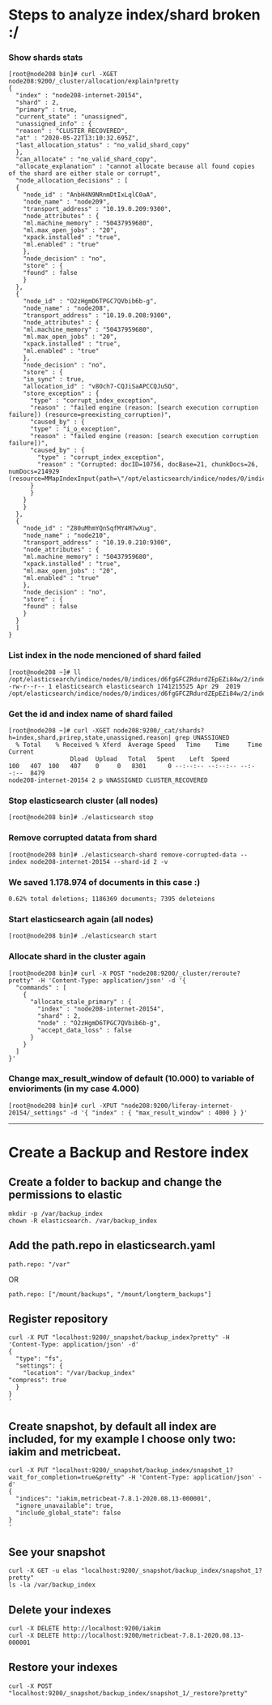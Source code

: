 # Steps to analyze index/shard broken :/

### Show shards stats

    [root@node208 bin]# curl -XGET node208:9200/_cluster/allocation/explain?pretty
    {
      "index" : "node208-internet-20154",
      "shard" : 2,
      "primary" : true,
      "current_state" : "unassigned",
      "unassigned_info" : {
      "reason" : "CLUSTER_RECOVERED",
      "at" : "2020-05-22T13:10:32.695Z",
      "last_allocation_status" : "no_valid_shard_copy"
      },
      "can_allocate" : "no_valid_shard_copy",
      "allocate_explanation" : "cannot allocate because all found copies of the shard are either stale or corrupt",
      "node_allocation_decisions" : [
      {
        "node_id" : "AnbH4N9NRnmDtIxLqlC0aA",
        "node_name" : "node209",
        "transport_address" : "10.19.0.209:9300",
        "node_attributes" : {
        "ml.machine_memory" : "50437959680",
        "ml.max_open_jobs" : "20",
        "xpack.installed" : "true",
        "ml.enabled" : "true"
        },
        "node_decision" : "no",
        "store" : {
        "found" : false
        }
      },
      {
        "node_id" : "O2zHgmD6TPGC7QVbib6b-g",
        "node_name" : "node208",
        "transport_address" : "10.19.0.208:9300",
        "node_attributes" : {
        "ml.machine_memory" : "50437959680",
        "ml.max_open_jobs" : "20",
        "xpack.installed" : "true",
        "ml.enabled" : "true"
        },
        "node_decision" : "no",
        "store" : {
        "in_sync" : true,
        "allocation_id" : "v8Och7-CQJiSaAPCCQJuSQ",
        "store_exception" : {
          "type" : "corrupt_index_exception",
          "reason" : "failed engine (reason: [search execution corruption failure]) (resource=preexisting_corruption)",
          "caused_by" : {
          "type" : "i_o_exception",
          "reason" : "failed engine (reason: [search execution corruption failure])",
          "caused_by" : {
            "type" : "corrupt_index_exception",
            "reason" : "Corrupted: docID=10756, docBase=21, chunkDocs=26, numDocs=214929 (resource=MMapIndexInput(path=\"/opt/elasticsearch/indice/nodes/0/indices/d6fgGFCZRdurdZEpEZi84w/2/index/_1bb.fdt\"))"
          }
          }
        }
        }
      },
      {
        "node_id" : "Z80uMhmYQnSqfMY4M7wXug",
        "node_name" : "node210",
        "transport_address" : "10.19.0.210:9300",
        "node_attributes" : {
        "ml.machine_memory" : "50437959680",
        "xpack.installed" : "true",
        "ml.max_open_jobs" : "20",
        "ml.enabled" : "true"
        },
        "node_decision" : "no",
        "store" : {
        "found" : false
        }
      }
      ]
    }


### List index in the node mencioned of shard failed

    [root@node208 ~]# ll /opt/elasticsearch/indice/nodes/0/indices/d6fgGFCZRdurdZEpEZi84w/2/index/_1bb.fdt
    -rw-r--r-- 1 elasticsearch elasticsearch 1741215525 Apr 29  2019 /opt/elasticsearch/indice/nodes/0/indices/d6fgGFCZRdurdZEpEZi84w/2/index/_1bb.fdt


### Get the id and index name of shard failed

    [root@node208 ~]# curl -XGET node208:9200/_cat/shards?h=index,shard,prirep,state,unassigned.reason| grep UNASSIGNED
      % Total    % Received % Xferd  Average Speed   Time    Time     Time  Current
                     Dload  Upload   Total   Spent    Left  Speed
    100   407  100   407    0     0   8301      0 --:--:-- --:--:-- --:--:--  8479
    node208-internet-20154 2 p UNASSIGNED CLUSTER_RECOVERED

### Stop elasticsearch cluster (all nodes)

    [root@node208 bin]# ./elasticsearch stop

### Remove corrupted datata from shard

    [root@node208 bin]# ./elasticsearch-shard remove-corrupted-data --index node208-internet-20154 --shard-id 2 -v

### We saved 1.178.974 of documents in this case :)
			
    0.62% total deletions; 1186369 documents; 7395 deleteions


### Start elasticsearch again (all nodes)

    [root@node208 bin]# ./elasticsearch start

### Allocate shard in the cluster again

    [root@node208 bin]# curl -X POST "node208:9200/_cluster/reroute?pretty" -H 'Content-Type: application/json' -d '{
      "commands" : [
        {
          "allocate_stale_primary" : {
            "index" : "node208-internet-20154",
            "shard" : 2,
            "node" : "O2zHgmD6TPGC7QVbib6b-g",
            "accept_data_loss" : false
          }
        }
      ]
    }'

### Change max_result_window of default (10.000) to variable of envioriments (in my case 4.000)

    [root@node208 bin]# curl -XPUT "node208:9200/liferay-internet-20154/_settings" -d '{ "index" : { "max_result_window" : 4000 } }'
   
-----------------------------------------------------------------------------------------------------------------------------------------------

# Create a Backup and Restore index

## Create a folder to backup and change the permissions to elastic

    mkdir -p /var/backup_index
    chown -R elasticsearch. /var/backup_index

## Add the path.repo in elasticsearch.yaml

    path.repo: "/var"
  
  OR
  
    path.repo: ["/mount/backups", "/mount/longterm_backups"]
    
## Register repository

    curl -X PUT "localhost:9200/_snapshot/backup_index?pretty" -H 'Content-Type: application/json' -d'
    {
      "type": "fs",
      "settings": {
        "location": "/var/backup_index"
	"compress": true
      }
    }
    '

## Create snapshot, by default all index are included, for my example I choose only two: iakim and metricbeat.

    curl -X PUT "localhost:9200/_snapshot/backup_index/snapshot_1?wait_for_completion=true&pretty" -H 'Content-Type: application/json' -d'
    {
      "indices": "iakim,metricbeat-7.8.1-2020.08.13-000001",
      "ignore_unavailable": true,
      "include_global_state": false
    }
    '
    
## See your snapshot

    curl -X GET -u elas "localhost:9200/_snapshot/backup_index/snapshot_1?pretty"
    ls -la /var/backup_index
    
## Delete your indexes

    curl -X DELETE http://localhost:9200/iakim
    curl -X DELETE http://localhost:9200/metricbeat-7.8.1-2020.08.13-000001
    
## Restore your indexes

    curl -X POST "localhost:9200/_snapshot/backup_index/snapshot_1/_restore?pretty"
    
